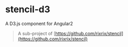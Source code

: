# stencil-d3

A D3.js component for Angular2

> A sub-project of [https://github.com/rixrix/stencil](https://github.com/rixrix/stencil)

